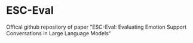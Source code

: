 # ESC-Eval
Offical github repository of paper ”ESC-Eval: Evaluating Emotion Support Conversations in Large Language Models“
